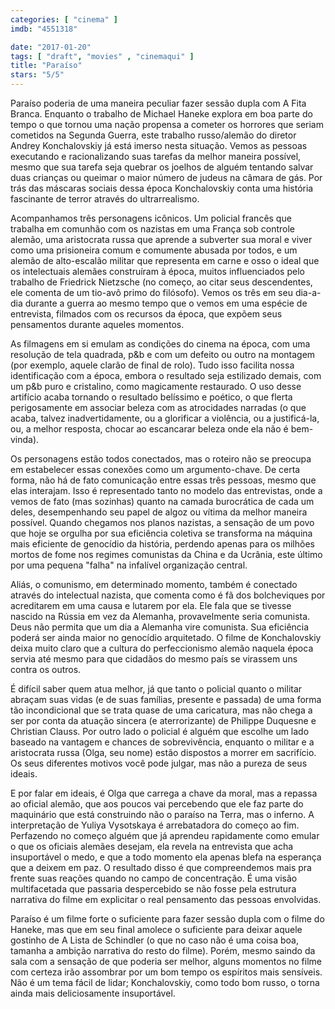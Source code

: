 ```yaml
---
categories: [ "cinema" ]
imdb: "4551318"

date: "2017-01-20"
tags: [ "draft", "movies" , "cinemaqui" ]
title: "Paraíso"
stars: "5/5"
---
```

Paraíso poderia de uma maneira peculiar fazer sessão dupla com A Fita Branca. Enquanto o trabalho de Michael Haneke explora em boa parte do tempo o que tornou uma nação propensa a cometer os horrores que seriam cometidos na Segunda Guerra, este trabalho russo/alemão do diretor Andrey Konchalovskiy já está imerso nesta situação. Vemos as pessoas executando e racionalizando suas tarefas da melhor maneira possível, mesmo que sua tarefa seja quebrar os joelhos de alguém tentando salvar duas crianças ou queimar o maior número de judeus na câmara de gás. Por trás das máscaras sociais dessa época Konchalovskiy conta uma história fascinante de terror através do ultrarrealismo.

Acompanhamos três personagens icônicos. Um policial francês que trabalha em comunhão com os nazistas em uma França sob controle alemão, uma aristocrata russa que aprende a subverter sua moral e viver como uma prisioneira comum e comumente abusada por todos, e um alemão de alto-escalão militar que representa em carne e osso o ideal que os intelectuais alemães construíram à época, muitos influenciados pelo trabalho de Friedrick Nietzsche (no começo, ao citar seus descendentes, ele comenta de um tio-avô primo do filósofo). Vemos os três em seu dia-a-dia durante a guerra ao mesmo tempo que o vemos em uma espécie de entrevista, filmados com os recursos da época, que expõem seus pensamentos durante aqueles momentos.

As filmagens em si emulam as condições do cinema na época, com uma resolução de tela quadrada, p&b e com um defeito ou outro na montagem (por exemplo, aquele clarão de final de rolo). Tudo isso facilita nossa identificação com a época, embora o resultado seja estilizado demais, com um p&b puro e cristalino, como magicamente restaurado. O uso desse artifício acaba tornando o resultado belíssimo e poético, o que flerta perigosamente em associar beleza com as atrocidades narradas (o que acaba, talvez inadvertidamente, ou a glorificar a violência, ou a justificá-la, ou, a melhor resposta, chocar ao escancarar beleza onde ela não é bem-vinda).

Os personagens estão todos conectados, mas o roteiro não se preocupa em estabelecer essas conexões como um argumento-chave. De certa forma, não há de fato comunicação entre essas três pessoas, mesmo que elas interajam. Isso é representado tanto no modelo das entrevistas, onde a vemos de fato (mas sozinhas) quanto na camada burocrática de cada um deles, desempenhando seu papel de algoz ou vítima da melhor maneira possível. Quando chegamos nos planos nazistas, a sensação de um povo que hoje se orgulha por sua eficiência coletiva se transforma na máquina mais eficiente de genocídio da história, perdendo apenas para os milhões mortos de fome nos regimes comunistas da China e da Ucrânia, este último por uma pequena "falha" na infalível organização central.

Aliás, o comunismo, em determinado momento, também é conectado através do intelectual nazista, que comenta como é fã dos bolcheviques por acreditarem em uma causa e lutarem por ela. Ele fala que se tivesse nascido na Rússia em vez da Alemanha, provavelmente seria comunista. Deus não permita que um dia a Alemanha vire comunista. Sua eficiência poderá ser ainda maior no genocídio arquitetado. O filme de Konchalovskiy deixa muito claro que a cultura do perfeccionismo alemão naquela época servia até mesmo para que cidadãos do mesmo país se virassem uns contra os outros.

É difícil saber quem atua melhor, já que tanto o policial quanto o militar abraçam suas vidas (e de suas famílias, presente e passada) de uma forma tão incondicional que se trata quase de uma caricatura, mas não chega a ser por conta da atuação sincera (e aterrorizante) de Philippe Duquesne e Christian Clauss. Por outro lado o policial é alguém que escolhe um lado baseado na vantagem e chances de sobrevivência, enquanto o militar e a aristocrata russa (Olga, seu nome) estão dispostos a morrer em sacrifício. Os seus diferentes motivos você pode julgar, mas não a pureza de seus ideais.

E por falar em ideais, é Olga que carrega a chave da moral, mas a repassa ao oficial alemão, que aos poucos vai percebendo que ele faz parte do maquinário que está construindo não o paraíso na Terra, mas o inferno. A interpretação de Yuliya Vysotskaya é arrebatadora do começo ao fim. Perfazendo no começo alguém que já aprendeu rapidamente como emular o que os oficiais alemães desejam, ela revela na entrevista que acha insuportável o medo, e que a todo momento ela apenas blefa na esperança que a deixem em paz. O resultado disso é que compreendemos mais pra frente suas reações quando no campo de concentração. É uma visão multifacetada que passaria despercebido se não fosse pela estrutura narrativa do filme em explicitar o real pensamento das pessoas envolvidas.

Paraíso é um filme forte o suficiente para fazer sessão dupla com o filme do Haneke, mas que em seu final amolece o suficiente para deixar aquele gostinho de A Lista de Schindler (o que no caso não é uma coisa boa, tamanha a ambição narrativa do resto do filme). Porém, mesmo saindo da sala com a sensação de que poderia ser melhor, alguns momentos no filme com certeza irão assombrar por um bom tempo os espíritos mais sensíveis. Não é um tema fácil de lidar; Konchalovskiy, como todo bom russo, o torna ainda mais deliciosamente insuportável.
